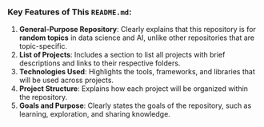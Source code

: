 
### Key Features of This `README.md`:
1. **General-Purpose Repository**: Clearly explains that this repository is for **random topics** in data science and AI, unlike other repositories that are topic-specific.
2. **List of Projects**: Includes a section to list all projects with brief descriptions and links to their respective folders.
3. **Technologies Used**: Highlights the tools, frameworks, and libraries that will be used across projects.
4. **Project Structure**: Explains how each project will be organized within the repository.
5. **Goals and Purpose**: Clearly states the goals of the repository, such as learning, exploration, and sharing knowledge.
